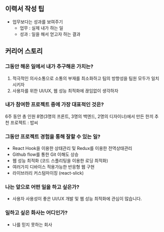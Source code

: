 ## 이력서 작성 팁

- 업무보다는 성과를 보여주기
  - 업무 : 실제 내가 하는 일
  - 성과 : 일을 해서 얻고자 하는 결과

## 커리어 스토리

### 그동안 해온 일에서 내가 추구해온 가치는?

1. 적극적인 의사소통으로 소통의 부재를 최소화하고 팀의 방향성을 팀원 모두가 일치시키자
2. 사용자를 위한 UI/UX, 웹 성능 최적화에 끊임없이 생각하자

### 내가 참여한 프로젝트 중에 가장 대표적인 것은?

6주 동안 총 인원 8명(3명의 프론트, 3명의 백엔드, 2명의 디자이너)에서 만든 한끼 추천 프로젝트 : 밥씨

### 그동안 프로젝트 경험을 통해 잘할 수 있는 일?

- React Hook을 이용한 상태관리 및 Redux를 이용한 전역상태관리
- Github flow를 통한 Git 이해도 상승
- 웹 성능 최적화 (코드 스플리팅을 이용한 로딩 최적화)
- 여러가지 디바이스 적용가능한 반응형 웹 구현
- 라이브러리 커스텀마이징 (react-slick)

### 나는 앞으로 어떤 일을 하고 싶은가?

- 사용자 사용성이 좋은 UI/UX 개발 및 웹 성능 최적화에 관심이 많습니다.

### 일하고 싶은 화사는 어디인가?

- 나를 믿지 못하는 회사
